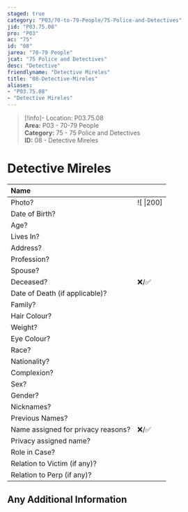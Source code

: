 ```yaml
---  
staged: true  
category: "P03/70-to-79-People/75-Police-and-Detectives"  
jid: "P03.75.08"  
pro: "P03"  
ac: "75"  
id: "08"  
jarea: "70-79 People"  
jcat: "75 Police and Detectives"  
desc: "Detective"  
friendlyname: "Detective Mireles"  
title: "08-Detective-Mireles"  
aliases:   
- "P03.75.08"  
- "Detective Mireles"  
---  
```

>[!info]- Location: P03.75.08  
>**Area:** P03 - 70-79 People  
>**Category:** 75 - 75 Police and Detectives  
>**ID:** 08 - Detective Mireles  
  
# Detective Mireles  
  
| Name                               |            |  
|:---------------------------------- |:---------- |  
| Photo?                             | ![  \|200] |  
| Date of Birth?                     |            |  
| Age?                               |            |  
| Lives In?                          |            |  
| Address?                           |            |  
| Profession?                        |            |  
| Spouse?                            |            |  
| Deceased?                          | ❌/✅      |  
| Date of Death (if applicable)?     |            |  
| Family?                            |            |  
| Hair Colour?                       |            |  
| Weight?                            |            |  
| Eye Colour?                        |            |  
| Race?                              |            |  
| Nationality?                       |            |  
| Complexion?                        |            |  
| Sex?                               |            |  
| Gender?                                   |            |  
| Nicknames?                         |            |  
| Previous Names?                    |            |  
| Name assigned for privacy reasons? | ❌/✅      |  
| Privacy assigned name?             |            |  
| Role in Case?                      |            |  
| Relation to Victim (if any)?       |            |  
| Relation to Perp (if any)?         |            |  
  
## Any Additional Information